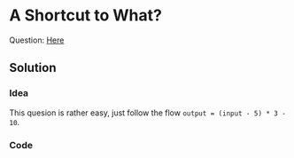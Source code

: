 # A Shortcut to What?

Question: [Here](https://open.kattis.com/problems/shortcuttowhat)

## Solution

### Idea

This quesion is rather easy, just follow the flow `output = (input - 5) * 3 - 10`.

### Code

